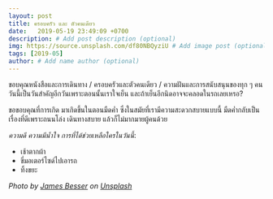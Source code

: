 ```yaml
---
layout: post
title: ครอบครัว และ ตัวคนเดียว
date:   2019-05-19 23:49:09 +0700
description: # Add post description (optional)
img: https://source.unsplash.com/df80NBQyziU # Add image post (optional)
tags: [2019-05]
author: # Add name author (optional)
---
```

ขอบคุณหนังสือและการเดินทาง / ครอบครัวและตัวคนเดียว / ความฝันและการสนับสนุนของทุก ๆ คน วันนี้เป็นวันสำคัญอีกวันเพราะตอนนั้นเราใจเย็น และถ้าเย็นอีกนิดอาจจะคลอดในรถเลยเหรอ?

ขอขอบคุณที่การเกิด มาเกิดขึ้นในตอนมืดค่ำ ซึ่งในสมัยที่เรามีความสะดวกสบายแบบนี้ มืดค่ำกลับเป็นเรื่องที่ดีเพราะถนนโล่ง เดินทางสบาย แล้วก็ไม่มากมายผู้คนด้วย <i class="fa fa-child" style="color:plum"></i>

*ความดี ความมีน้ำใจ การที่ได้ช่วยเหลือใครในวันนี้*:
- เช้าตากผ้า
- ขี่มอเตอร์ไซด์ไปเอารถ
- ทิ้งขยะ

*Photo by [James Besser](https://unsplash.com/@jcbesser) on [Unsplash](https://unsplash.com)*
